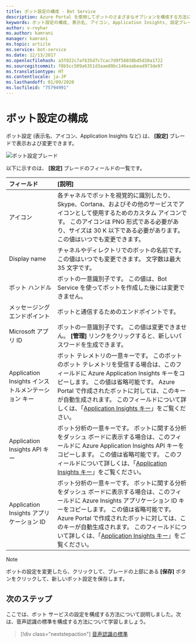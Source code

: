 ```yaml
---
title: ボット設定の構成 - Bot Service
description: Azure Portal を使用してボットのさまざまなオプションを構成する方法について説明します。
keywords: ボット設定の構成, 表示名, アイコン, Application Insights, 設定ブレード
author: v-royhar
ms.author: kamrani
manager: kamrani
ms.topic: article
ms.service: bot-service
ms.date: 12/13/2017
ms.openlocfilehash: a3f822c7af635d7c7cac7d9f56038bd5d20a1722
ms.sourcegitcommit: f8b5cc509a6351d3aae89bc146eaabead973de97
ms.translationtype: HT
ms.contentlocale: ja-JP
ms.lasthandoff: 01/09/2020
ms.locfileid: "75794991"
---
```

# <a name="configure-bot-settings"></a>ボット設定の構成

ボット設定 (表示名、アイコン、Application Insights など) は、 **[設定]** ブレードで表示および変更できます。

![ボット設定ブレード](~/media/bot-service-portal-configure-settings/bot-settings-blade.png)

以下に示すのは、 **[設定]** ブレードのフィールドの一覧です。

| フィールド | [説明] |
| :---  | :---        |
| アイコン | 各チャネルでボットを視覚的に識別したり、Skype、Cortana、およびその他のサービスでアイコンとして使用するためのカスタム アイコンです。 このアイコンは PNG 形式である必要があり、サイズは 30 K 以下である必要があります。 この値はいつでも変更できます。 |
| Display name | チャネルやディレクトリでのボットの名前です。 この値はいつでも変更できます。 文字数は最大 35 文字です。 |
| ボット ハンドル | ボットの一意識別子です。 この値は、Bot Service を使ってボットを作成した後には変更できません。 |
| メッセージング エンドポイント | ボットと通信するためのエンドポイントです。 |
| Microsoft アプリ ID | ボットの一意識別子です。 この値は変更できません。 **[管理]** リンクをクリックすると、新しいパスワードを生成できます。 |
| Application Insights インストルメンテーション キー | ボット テレメトリの一意キーです。 このボットのボット テレメトリを受信する場合は、このフィールドに Azure Application Insights キーをコピーします。 この値は省略可能です。 Azure Portal で作成されたボットに対しては、このキーが自動生成されます。 このフィールドについて詳しくは、「[Application Insights キー](~/bot-service-resources-app-insights-keys.md)」をご覧ください。 |
| Application Insights API キー | ボット分析の一意キーです。 ボットに関する分析をダッシュ ボードに表示する場合は、このフィールドに Azure Application Insights API キーをコピーします。 この値は省略可能です。 このフィールドについて詳しくは、「[Application Insights キー](~/bot-service-resources-app-insights-keys.md)」をご覧ください。 |
| Application Insights アプリケーション ID | ボット分析の一意キーです。 ボットに関する分析をダッシュ ボードに表示する場合は、このフィールドに Azure Insights アプリケーション ID キーをコピーします。 この値は省略可能です。 Azure Portal で作成されたボットに対しては、このキーが自動生成されます。 このフィールドについて詳しくは、「[Application Insights キー](~/bot-service-resources-app-insights-keys.md)」をご覧ください。 |

> [!NOTE]
> ボットの設定を変更したら、クリックして、ブレードの上部にある **[保存]** ボタンをクリックして、新しいボット設定を保存します。

## <a name="next-steps"></a>次のステップ
ここでは、ボット サービスの設定を構成する方法について説明しました。次は、音声認識の標準を構成する方法について学習しましょう。
> [!div class="nextstepaction"]
> [音声認識の標準](bot-service-manage-speech-priming.md)